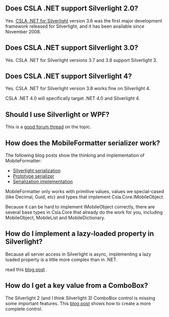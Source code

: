 ## Does CSLA .NET support Silverlight 2.0?
Yes. [CSLA .NET for Silverlight](http://www.lhotka.net/cslalight) version 3.6 was the first major development framework released for Silverlight, and it has been available since November 2008.

## Does CSLA .NET support Silverlight 3.0?
Yes. CSLA .NET for Silverlight versions 3.7 and 3.8 support Silverlight 3.

## Does CSLA .NET support Silverlight 4?
Yes. CSLA .NET for Silverlight version 3.8 works fine on Silverlight 4. 

CSLA .NET 4.0 will specifically target .NET 4.0 and Silverlight 4.

## Should I use Silverlight or WPF?
This is a [good forum thread](https://cslanet.com/old-forum/10245.html) on the topic. 
<!---and you can read [Rocky's thoughts](SilverlightOrWpf).--->

<!---##What are the major differences from CSLA .NET for Windows?
[Click here for information](WindowsVsSilverlight)--->

## How does the MobileFormatter serializer work?
The following blog posts show the thinking and implementation of MobileFormatter:

* [Silverlight serialization](http://www.lhotka.net/weblog/SilverlightSerializer.aspx)
* [Prototype serializer](http://www.lhotka.net/weblog/CSLALightObjectSerialization.aspx)
* [Serialization implementation](http://www.lhotka.net/weblog/CSLALightSerializationImplementation.aspx)

MobileFormatter only works with primitive values, values we special-cased (like Decimal, Guid, etc) and types that implement Csla.Core.IMobileObject.

Because it can be hard to implement IMobileObject correctly, there are several base types in Csla.Core that already do the work for you, including MobileObject, MobileList and MobileDictionary.

## How do I implement a lazy-loaded property in Silverlight?
Because all server access in Silverlight is async, implementing a lazy loaded property is a little more complex than in .NET.

<!---[FAQ info](LazyLoadedPropertyInSilverlight) and also --->
read this [blog post](http://www.lhotka.net/weblog/LazyLoadingChildrenInCSLA4AndSilverlight.aspx) .

<!---##Does CSLA .NET work with the MVVM pattern?
Yes. [Click here](Mvvm) for more information.--->

## How do I get a key value from a ComboBox?
The Silverlight 2 (and I think Silverlight 3) ComboBox control is missing some important features. This [blog post](http://www.lhotka.net/weblog/SilverlightComboBoxControlAndDataBinding.aspx) shows how to create a more complete control.
